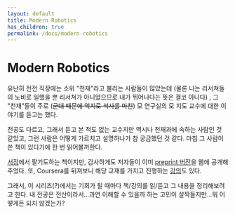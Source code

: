 ```yaml
---
layout: default
title: Modern Robotics
has_children: true
permalink: /docs/modern-robotics
---
```


# Modern Robotics

유난히 전전 직장에는 소위 "천재"라고 불리는 사람들이 많았는데 (물론 나는 리서쳐들의 노비로 일했을 뿐 리서쳐가 아니었으므로 내가 뛰어나다는 뜻은 결코 아니다) , 그 "천재"들이 주로 (~~군대 때문에 억지로 석사를 마친~~) 모 연구실의 모 지도 교수에 대한 이야기를 듣고는 했다.

전공도 다르고, 그래서 듣고 본 적도 없는 교수지만 역시나 천재과에 속하는 사람인 것 같았고, 그런 사람은 어떻게 가르치고 설명하나가 참 궁금했던 것 같다. 마침 그 사람이 쓴 책이 있다기에 한 번 읽어볼까한다.

[서점](https://product.kyobobook.co.kr/detail/S000003085912)에서 팔기도하는 책이지만, 감사하게도 저자들이 이미 [preprint 버전](https://hades.mech.northwestern.edu/images/7/7f/MR.pdf)을 웹에 공개해주었다. 또, Coursera를 뒤져보니 해당 교재를 가지고 진행하는 [강의](https://www.coursera.org/specializations/modernrobotics)도 있다.

그래서, 이 시리즈(?)에서는 기회가 될 때마다 책/강의를 읽/듣고 그 내용을 정리해보려고 한다. 내 전공은 전산이라서...과연 이해할 수 있을까 하는 고민이 살짝들지만...뭐 어떻게든 되지 않겠는가?
